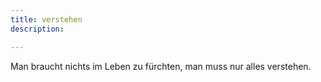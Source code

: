 ```yaml
---
title: verstehen
description: 

---
```


Man braucht nichts im Leben zu fürchten, man muss nur alles verstehen.